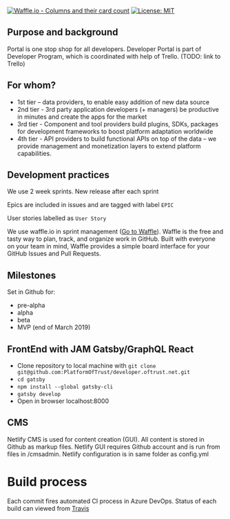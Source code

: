 
[![Waffle.io - Columns and their card count](https://badge.waffle.io/PlatformOfTrust/developer.oftrust.net.svg?columns=all)](https://waffle.io/PlatformOfTrust/developer.oftrust.net)  [![License: MIT](https://img.shields.io/badge/License-MIT-yellow.svg)](https://opensource.org/licenses/MIT)


## Purpose and background
Portal is one stop shop for all developers. Developer Portal is part of Developer Program, which is coordinated with help of Trello. (TODO: link to Trello)

## For whom? 

* 1st tier – data providers, to enable easy addition of new data source
* 2nd tier - 3rd party application developers (+ managers) be productive in minutes and create the apps for the market
* 3rd tier - Component and tool providers build plugins, SDKs, packages for development frameworks to boost platform adaptation worldwide
* 4th tier - API providers to build functional APIs on top of the data – we provide management and monetization layers to extend platform capabilities. 

## Development practices

We use 2 week sprints. New release after each sprint

Epics are included in issues and are tagged with label ``EPIC``

User stories labelled as ``User Story`` 

We use waffle.io in sprint management ([Go to Waffle](https://waffle.io/PlatformOfTrust/developer.oftrust.net)). Waffle is the free and tasty way to plan, track, and organize work in GitHub. Built with everyone on your team in mind, Waffle provides a simple board interface for your GitHub Issues and Pull Requests. 

## Milestones 

Set in Github for: 
* pre-alpha
* alpha
* beta
* MVP (end of March 2019)

## FrontEnd with JAM Gatsby/GraphQL React 

* Clone repository to local machine with ``git clone git@github.com:PlatformOfTrust/developer.oftrust.net.git``
* ``cd gatsby``
* ``npm install --global gatsby-cli``
* ``gatsby develop``
* Open in browser localhost:8000

## CMS 
Netlify CMS is used for content creation (GUI). All content is stored in Github as markup files. Netlify GUI requires Github account and is run from files in /cmsadmin. Netlify configuration is in same folder as config.yml

# Build process
Each commit fires automated CI process in Azure DevOps. Status of each build can viewed from [Travis](https://travis-ci.org/PlatformOfTrust/developer.oftrust.net) 

